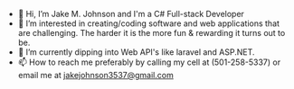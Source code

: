 - 👋 Hi, I’m Jake M. Johnson and I'm a C# Full-stack Developer
- 👀 I’m interested in creating/coding software and web applications that are challenging.  The harder it is the more fun & rewarding it turns out to be.
- 🌱 I’m currently dipping into Web API's like laravel and ASP.NET.
- 📫 How to reach me preferably by calling my cell at (501-258-5337) or email me at jakejohnson3537@gmail.com

<!---
jakejohnson3537/jakejohnson3537 is a ✨ special ✨ repository because its `README.md` (this file) appears on your GitHub profile.
You can click the Preview link to take a look at your changes.
--->
